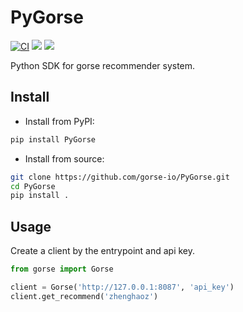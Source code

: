 # PyGorse

[![CI](https://github.com/gorse-io/PyGorse/actions/workflows/ci.yml/badge.svg)](https://github.com/gorse-io/PyGorse/actions/workflows/ci.yml)
[![](https://img.shields.io/pypi/v/pygorse)](https://pypi.org/project/PyGorse/)
![](https://img.shields.io/pypi/dm/pygorse)

Python SDK for gorse recommender system.

## Install

- Install from PyPI:

```bash
pip install PyGorse
```

- Install from source:

```bash
git clone https://github.com/gorse-io/PyGorse.git
cd PyGorse
pip install .
```

## Usage

Create a client by the entrypoint and api key.

```python
from gorse import Gorse

client = Gorse('http://127.0.0.1:8087', 'api_key')
client.get_recommend('zhenghaoz')
```
